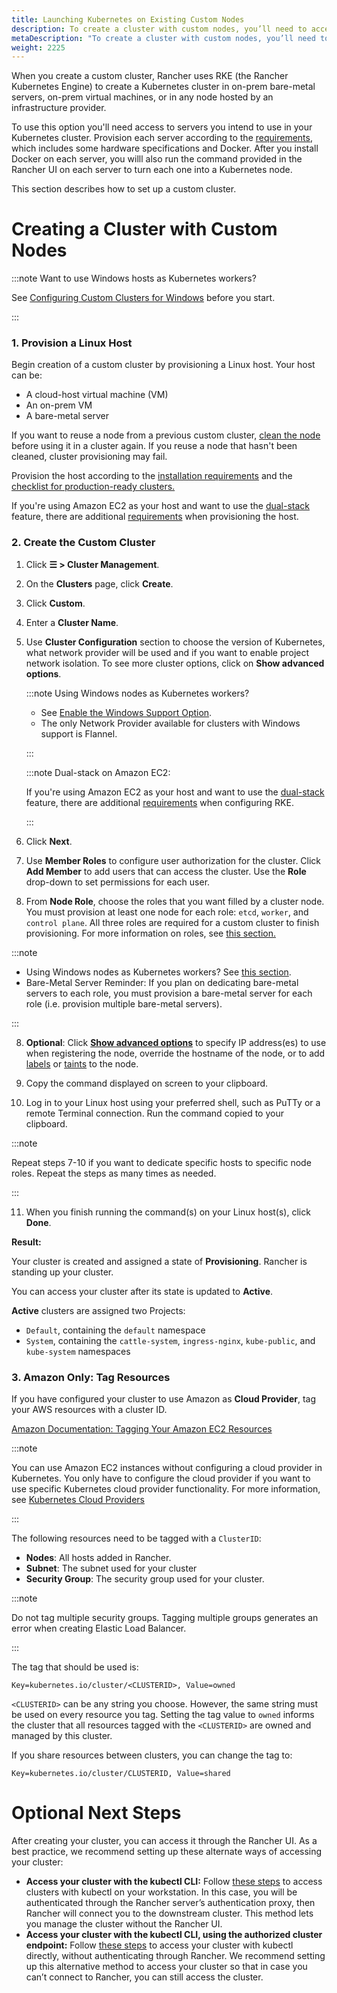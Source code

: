 ```yaml
---
title: Launching Kubernetes on Existing Custom Nodes
description: To create a cluster with custom nodes, you’ll need to access servers in your cluster and provision them according to Rancher requirements 
metaDescription: "To create a cluster with custom nodes, you’ll need to access servers in your cluster and provision them according to Rancher requirements"
weight: 2225
---
```


When you create a custom cluster, Rancher uses RKE (the Rancher Kubernetes Engine) to create a Kubernetes cluster in on-prem bare-metal servers, on-prem virtual machines, or in any node hosted by an infrastructure provider.

To use this option you'll need access to servers you intend to use in your Kubernetes cluster. Provision each server according to the [requirements](../how-to-guides/new-user-guides/kubernetes-clusters-in-rancher-setup/node-requirements-for-rancher-managed-clusters.md), which includes some hardware specifications and Docker. After you install Docker on each server, you willl also run the command provided in the Rancher UI on each server to turn each one into a Kubernetes node.

This section describes how to set up a custom cluster.

# Creating a Cluster with Custom Nodes

:::note Want to use Windows hosts as Kubernetes workers?

See [Configuring Custom Clusters for Windows](use-windows-clusters.md) before you start.

:::


### 1. Provision a Linux Host

Begin creation of a custom cluster by provisioning a Linux host. Your host can be:

- A cloud-host virtual machine (VM)
- An on-prem VM
- A bare-metal server

If you want to reuse a node from a previous custom cluster, [clean the node](../how-to-guides/advanced-user-guides/manage-clusters/clean-cluster-nodes.md) before using it in a cluster again. If you reuse a node that hasn't been cleaned, cluster provisioning may fail.

Provision the host according to the [installation requirements](../how-to-guides/new-user-guides/kubernetes-clusters-in-rancher-setup/node-requirements-for-rancher-managed-clusters.md) and the [checklist for production-ready clusters.](checklist-for-production-ready-clusters.md)

If you're using Amazon EC2 as your host and want to use the [dual-stack](https://kubernetes.io/docs/concepts/services-networking/dual-stack/) feature, there are additional [requirements](https://rancher.com/docs/rke//latest/en/config-options/dual-stack#requirements) when provisioning the host.

### 2. Create the Custom Cluster

1. Click **☰ > Cluster Management**.
1. On the **Clusters** page, click **Create**.
1. Click **Custom**.
1. Enter a **Cluster Name**.
1. Use **Cluster Configuration** section to choose the version of Kubernetes, what network provider will be used and if you want to enable project network isolation. To see more cluster options, click on **Show advanced options**.

    :::note Using Windows nodes as Kubernetes workers?
    
    - See [Enable the Windows Support Option](use-windows-clusters.md).
    - The only Network Provider available for clusters with Windows support is Flannel.
    
    :::

    :::note Dual-stack on Amazon EC2:

    If you're using Amazon EC2 as your host and want to use the [dual-stack](https://kubernetes.io/docs/concepts/services-networking/dual-stack/) feature, there are additional [requirements](https://rancher.com/docs/rke//latest/en/config-options/dual-stack#requirements) when configuring RKE.

    :::

6.	<a id="step-6"></a>Click **Next**.

4. Use **Member Roles** to configure user authorization for the cluster. Click **Add Member** to add users that can access the cluster. Use the **Role** drop-down to set permissions for each user.

7.	From **Node Role**, choose the roles that you want filled by a cluster node. You must provision at least one node for each role: `etcd`, `worker`, and `control plane`. All three roles are required for a custom cluster to finish provisioning. For more information on roles, see [this section.](../reference-guides/kubernetes-concepts.md#roles-for-nodes-in-kubernetes-clusters)

:::note

- Using Windows nodes as Kubernetes workers? See [this section](use-windows-clusters.md).
- Bare-Metal Server Reminder: If you plan on dedicating bare-metal servers to each role, you must provision a bare-metal server for each role (i.e. provision multiple bare-metal servers).

:::

8.	<a id="step-8"></a>**Optional**: Click **[Show advanced options](../how-to-guides/new-user-guides/kubernetes-clusters-in-rancher-setup/launch-kubernetes-with-rancher/about-rancher-agents.md)** to specify IP address(es) to use when registering the node, override the hostname of the node, or to add [labels](https://kubernetes.io/docs/concepts/overview/working-with-objects/labels/) or [taints](https://kubernetes.io/docs/concepts/configuration/taint-and-toleration/) to the node.

9. Copy the command displayed on screen to your clipboard.

10. Log in to your Linux host using your preferred shell, such as PuTTy or a remote Terminal connection. Run the command copied to your clipboard.

:::note
    
Repeat steps 7-10 if you want to dedicate specific hosts to specific node roles. Repeat the steps as many times as needed.

:::      

11. When you finish running the command(s) on your Linux host(s), click **Done**.

**Result:** 

Your cluster is created and assigned a state of **Provisioning**. Rancher is standing up your cluster.

You can access your cluster after its state is updated to **Active**.

**Active** clusters are assigned two Projects: 

- `Default`, containing the `default` namespace
- `System`, containing the `cattle-system`, `ingress-nginx`, `kube-public`, and `kube-system` namespaces


### 3. Amazon Only: Tag Resources

If you have configured your cluster to use Amazon as **Cloud Provider**, tag your AWS resources with a cluster ID.

[Amazon Documentation: Tagging Your Amazon EC2 Resources](https://docs.aws.amazon.com/AWSEC2/latest/UserGuide/Using_Tags.html)

:::note

You can use Amazon EC2 instances without configuring a cloud provider in Kubernetes. You only have to configure the cloud provider if you want to use specific Kubernetes cloud provider functionality. For more information, see [Kubernetes Cloud Providers](https://kubernetes.io/docs/concepts/cluster-administration/cloud-providers/)

:::

The following resources need to be tagged with a `ClusterID`:

- **Nodes**: All hosts added in Rancher.
- **Subnet**: The subnet used for your cluster
- **Security Group**: The security group used for your cluster.

:::note
    
Do not tag multiple security groups. Tagging multiple groups generates an error when creating Elastic Load Balancer.

:::

The tag that should be used is:

```
Key=kubernetes.io/cluster/<CLUSTERID>, Value=owned
```

`<CLUSTERID>` can be any string you choose. However, the same string must be used on every resource you tag. Setting the tag value to `owned` informs the cluster that all resources tagged with the `<CLUSTERID>` are owned and managed by this cluster.

If you share resources between clusters, you can change the tag to:

```
Key=kubernetes.io/cluster/CLUSTERID, Value=shared
```

# Optional Next Steps

After creating your cluster, you can access it through the Rancher UI. As a best practice, we recommend setting up these alternate ways of accessing your cluster:

- **Access your cluster with the kubectl CLI:** Follow [these steps](../how-to-guides/advanced-user-guides/manage-clusters/access-clusters/use-kubectl-and-kubeconfig.md#accessing-clusters-with-kubectl-on-your-workstation) to access clusters with kubectl on your workstation. In this case, you will be authenticated through the Rancher server’s authentication proxy, then Rancher will connect you to the downstream cluster. This method lets you manage the cluster without the Rancher UI.
- **Access your cluster with the kubectl CLI, using the authorized cluster endpoint:** Follow [these steps](../how-to-guides/advanced-user-guides/manage-clusters/access-clusters/use-kubectl-and-kubeconfig.md#authenticating-directly-with-a-downstream-cluster) to access your cluster with kubectl directly, without authenticating through Rancher. We recommend setting up this alternative method to access your cluster so that in case you can’t connect to Rancher, you can still access the cluster.
